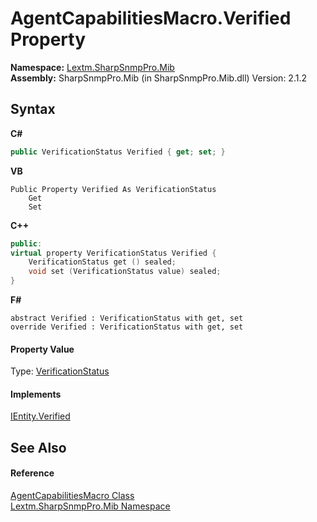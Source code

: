 # AgentCapabilitiesMacro.Verified Property 
 

**Namespace:**&nbsp;<a href="N_Lextm_SharpSnmpPro_Mib">Lextm.SharpSnmpPro.Mib</a><br />**Assembly:**&nbsp;SharpSnmpPro.Mib (in SharpSnmpPro.Mib.dll) Version: 2.1.2

## Syntax

**C#**<br />
``` C#
public VerificationStatus Verified { get; set; }
```

**VB**<br />
``` VB
Public Property Verified As VerificationStatus
	Get
	Set
```

**C++**<br />
``` C++
public:
virtual property VerificationStatus Verified {
	VerificationStatus get () sealed;
	void set (VerificationStatus value) sealed;
}
```

**F#**<br />
``` F#
abstract Verified : VerificationStatus with get, set
override Verified : VerificationStatus with get, set
```


#### Property Value
Type: <a href="T_Lextm_SharpSnmpPro_Mib_VerificationStatus">VerificationStatus</a>

#### Implements
<a href="P_Lextm_SharpSnmpPro_Mib_IEntity_Verified">IEntity.Verified</a><br />

## See Also


#### Reference
<a href="T_Lextm_SharpSnmpPro_Mib_AgentCapabilitiesMacro">AgentCapabilitiesMacro Class</a><br /><a href="N_Lextm_SharpSnmpPro_Mib">Lextm.SharpSnmpPro.Mib Namespace</a><br />